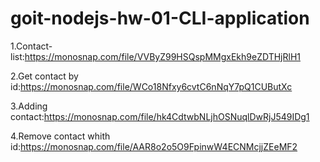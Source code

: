 # goit-nodejs-hw-01-CLI-application
1.Contact-list:https://monosnap.com/file/VVByZ99HSQspMMgxEkh9eZDTHjRlH1

2.Get contact by id:https://monosnap.com/file/WCo18Nfxy6cvtC6nNqY7pQ1CUButXc

3.Adding contact:https://monosnap.com/file/hk4CdtwbNLjhOSNuqlDwRjJ549IDg1

4.Remove contact whith id:https://monosnap.com/file/AAR8o2o5O9FpinwW4ECNMcjjZEeMF2
